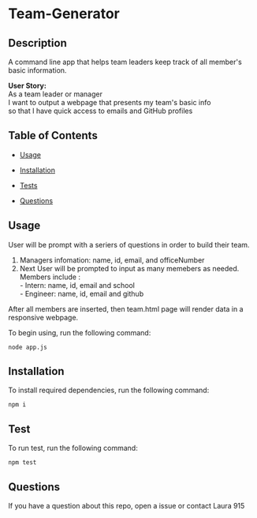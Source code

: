 # Team-Generator

 ## Description 
  A command line app that helps team leaders keep track of all member's basic information. 
    
 **User Story:** <br>
    As a team leader or manager <br>
    I want to output a webpage that presents my team's basic info <br>
    so that I have quick access to emails and GitHub profiles

  ## Table of Contents

  * [Usage](#usage)
  
  * [Installation](#installation)

  * [Tests](#test)

  * [Questions](#questions)

  ## Usage
  User will be prompt with a seriers of questions in order to build their team. 
  1. Managers infomation: name, id, email, and officeNumber
  2. Next User will be prompted to input as many memebers as needed. Members include :<br>
    - Intern: name, id, email and school <br>
    - Engineer: name, id, email and github<br>
  
  After all members are inserted, then team.html page will render data in a responsive webpage.<br>

  To begin using, run the following command:

  ```node app.js```

  ## Installation
  To install required dependencies, run the following command:

  ```npm i```
  
  ## Test
  To run test, run the following command:
  
  ```npm test```
  
  ## Questions
  If you have a question about this repo, open a issue or contact Laura 915

